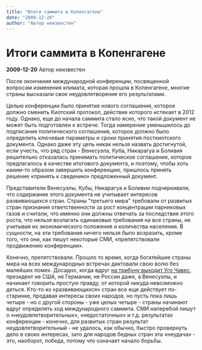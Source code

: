 ```yaml
---
title: "Итоги саммита в Копенгагене"
date: "2009-12-20"
author: "Автор неизвестен"
---
```


# Итоги саммита в Копенгагене

**2009-12-20** Автор неизвестен

После окончания международной конференции, посвященной вопросам изменения климата, которая прошла в Копенгагене, многие страны высказали свое неудовлетворение его результатами.

Целью конференции было принятие нового соглашения, которое должно сменить Киотский протокол, действие которого истекает в 2012 году. Однако, еще до начала саммита стало ясно, что такой документ не может быть подготовлен к встрече. Тогда намерение уменьшилось до подписания политического соглашения, которое должно было определить ключевые параметры и сроки принятия посткиотского документа. Однако даже эту цель никак нельзя назвать достигнутой, если учесть, что ряд стран - Венесуэла, Куба, Никарагуа и Боливия решительно отказалась принимать политическое соглашение, которое предлагалось в качестве итогового документа, и поэтому, чтобы хоть каким-то образом завершить конференцию, пришлось принять решение «принять к сведению» предложенный документ.

Представители Венесуэлы, Кубы, Никарагуа и Боливии подчеркивали, что содержание этого документа не учитывает интересов развивающихся стран. Страны "третьего мира" требовали от развитых стран признания ответственности за рост концентрации парниковых газов и считали, что именно они должны отвечать за последствия этого роста, что нельзя возлагать одинаковые требования на все страны, не учитывая их экономического положения и количества населения. В сущности, на эти требования ничего нельзя было возразить, кроме того, что они, как пишут некоторые СМИ, «препятствовали продвижению конференции».

Конечно, препятствовали. Прошло то время, когда богатейшие страны мира на всех международных встречах диктовали свою волю без малейших помех. Досадно, когда вдруг [на трибуну выходит Уго Чавес](/1740.md), президент не США, не Германии, не России даже, а Венесуэлы, и начинает говорить простую правду, от которой никуда невозможно деться. Кто-то из «развивающихся» стран все еще действует по-старинке, продавая интересы своих народов, но пусть пока лишь четыре - но с другой стороны - уже целых четыре - страны начинают вдруг определять ход международного саммита. СМИ наперебой пишут о «неудовлетворительных», «недостаточных» и т.д. результатах конференции - конечно, для развитых стран результат неудовлетворительный - не удалось, как обычно, быстро провернуть дело в своих интересах, зато для народов бедных стран эта «неудача» - это, наоборот, победа, потому что означает начало борьбы.